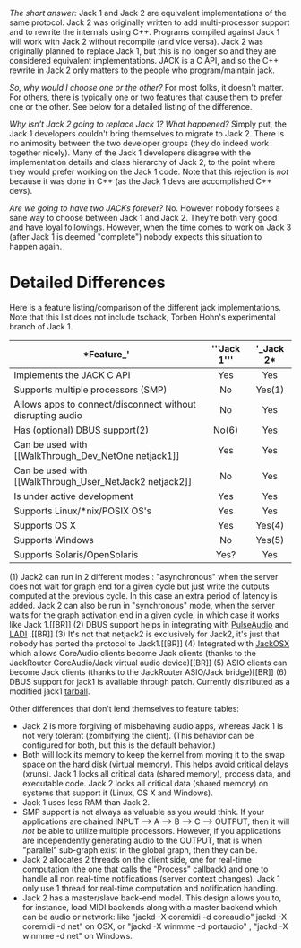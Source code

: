 _The short answer:_ Jack 1 and Jack 2 are equivalent implementations of the same protocol.  Jack 2 was originally written to add multi-processor support and to rewrite the internals using C++.  Programs compiled against Jack 1 will work with Jack 2 without recompile (and vice versa).  Jack 2 was originally planned to replace Jack 1, but this is no longer so and they are considered equivalent implementations.  JACK is a C API, and so the C++ rewrite in Jack 2 only matters to the people who program/maintain jack.

_So, why would I choose one or the other?_  For most folks, it doesn't matter.  For others, there is typically one or two features that cause them to prefer one or the other.  See below for a detailed listing of the difference.

_Why isn't Jack 2 going to replace Jack 1?  What happened?_  Simply put, the Jack 1 developers couldn't bring themselves to migrate to Jack 2.  There is no animosity between the two developer groups (they do indeed work together nicely).  Many of the Jack 1 developers disagree with the implementation details and class hierarchy of Jack 2, to the point where they would prefer working on the Jack 1 code.  Note that this rejection is *not* because it was done in C++ (as the Jack 1 devs are accomplished C++ devs).

_Are we going to have two JACKs forever?_  No.  However nobody forsees a sane way to choose between Jack 1 and Jack 2.  They're both very good and have loyal followings.  However, when the time comes to work on Jack 3 (after Jack 1 is deemed "complete") nobody expects this situation to happen again.

# Detailed Differences

Here is a feature listing/comparison of the different jack implementations.  Note that this list does not include tschack, Torben Hohn's experimental branch of Jack 1.

| *Feature_'                                                 | '''Jack 1''' | '_Jack 2*  |
|------------------------------------------------------------|:------------:|:----------:|
| Implements the JACK C API                                  |  Yes         |  Yes       |
| Supports multiple processors (SMP)                         |  No          |  Yes(1)    |
| Allows apps to connect/disconnect without disrupting audio |  No          |  Yes       |
| Has (optional) DBUS support(2)                             |  No(6)       |  Yes       |
| Can be used with [[WalkThrough_Dev_NetOne netjack1]]       |  Yes         |  Yes       |
| Can be used with [[WalkThrough_User_NetJack2 netjack2]]    |  No          |  Yes       |
| Is under active development                                |  Yes         |  Yes       |
| Supports Linux/*nix/POSIX OS's                             |  Yes         |  Yes       |
| Supports OS X                                              |  Yes         |  Yes(4)    |
| Supports Windows                                           |  No          |  Yes(5)    |
| Supports Solaris/OpenSolaris                               |  Yes?        |  Yes       |

(1) Jack2 can run in 2 different modes : "asynchronous" when the server does not wait for graph end for a given cycle but just write the outputs computed at the previous cycle. In this case an extra period of latency is added.  Jack 2 can also be run in "synchronous" mode, when the server waits for the graph activation end in a given cycle, in which case it works like Jack 1.[[BR]]
(2) DBUS support helps in integrating with [PulseAudio](http://www.pulseaudio.org/) and [LADI](http://ladish.org/wiki/ladi) .[[BR]]
(3) It's not that netjack2 is exclusively for Jack2, it's just that nobody has ported the protocol to Jack1.[[BR]]
(4) Integrated with [JackOSX](http://www.jackosx.com/) which allows CoreAudio clients become Jack clients (thanks to the JackRouter CoreAudio/Jack virtual audio device)[[BR]]
(5) ASIO clients can become Jack clients (thanks to the JackRouter ASIO/Jack bridge)[[BR]]
(6) DBUS support for jack1 is available through patch. Currently distributed as a modified jack1 [tarball](http://nedko.arnaudov.name/soft/jack/dbus/).

Other differences that don't lend themselves to feature tables:

* Jack 2 is more forgiving of misbehaving audio apps, whereas Jack 1 is not very tolerant (zombifying the client).  (This behavior can be configured for both, but this is the default behavior.)
* Both will lock its memory to keep the kernel from moving it to the swap space on the hard disk (virtual memory).  This helps avoid critical delays (xruns).  Jack 1 locks all critical data (shared memory), process data, and executable code.  Jack 2 locks all critical data (shared memory) on systems that support it (Linux, OS X and Windows).
* Jack 1 uses less RAM than Jack 2.
* SMP support is not always as valuable as you would think.  If your applications are chained INPUT --> A --> B --> C --> OUTPUT, then it will _not_ be able to utilize multiple processors.  However, if you applications are independently generating audio to the OUTPUT, that is when "parallel" sub-graph exist in the global graph, then they can be.
* Jack 2 allocates 2 threads on the client side, one for real-time computation (the one that calls the "Process" callback) and one to handle all non real-time notifications (server context changes). Jack 1 only use 1 thread for real-time computation and notification handling.
* Jack 2 has a master/slave back-end model.  This design allows you to, for instance,  load MIDI backends along with a master backend which can be audio or network: like "jackd -X coremidi -d coreaudio"  jackd -X coremidi -d net"  on OSX, or "jackd -X winmme -d portaudio"  , "jackd -X winmme -d net" on Windows.

